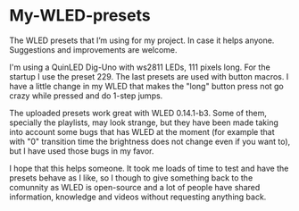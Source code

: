 # My-WLED-presets
The WLED presets that I’m using for my project. In case it helps anyone. Suggestions and improvements are welcome.

I'm using a QuinLED Dig-Uno with ws2811 LEDs, 111 pixels long. For the startup I use the preset 229. The last presets are used with button macros. I have a little change in my WLED that makes the "long" button press not go crazy while pressed and do 1-step jumps.

The uploaded presets work great with WLED 0.14.1-b3. Some of them, specially the playlists, may look strange, but they have been made taking into account some bugs that has WLED at the moment (for example that with "0" transition time the brightness does not change even if you want to), but I have used those bugs in my favor.

I hope that this helps someone. It took me loads of time to test and have the presets behave as I like, so I though to give something back to the comunnity as WLED is open-source and a lot of people have shared information, knowledge and videos without requesting anything back.
